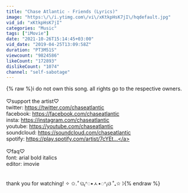 ```yaml
---
title: "Chase Atlantic - Friends (Lyrics)"
image: "https:\/\/i.ytimg.com\/vi\/xKtkpHsK7jI\/hqdefault.jpg"
vid_id: "xKtkpHsK7jI"
categories: "Music"
tags: ["iMovie"]
date: "2021-10-26T15:14:45+03:00"
vid_date: "2019-04-25T13:09:58Z"
duration: "PT3M51S"
viewcount: "9824586"
likeCount: "172893"
dislikeCount: "1074"
channel: "self-sabotage"
---
```

{% raw %}i do not own this song. all rights go to the respective owners.<br /><br />♡support the artist♡<br />twitter: <a rel="nofollow" target="blank" href="https://twitter.com/chaseatlantic">https://twitter.com/chaseatlantic</a> <br />facebook: <a rel="nofollow" target="blank" href="https://facebook.com/chaseatlantic">https://facebook.com/chaseatlantic</a> <br />insta: <a rel="nofollow" target="blank" href="https://instagram.com/chaseatlantic">https://instagram.com/chaseatlantic</a> <br />youtube: <a rel="nofollow" target="blank" href="https://youtube.com/chaseatlantic">https://youtube.com/chaseatlantic</a><br />soundcloud: <a rel="nofollow" target="blank" href="https://soundcloud.com/chaseatlantic">https://soundcloud.com/chaseatlantic</a> <br />spotify: <a rel="nofollow" target="blank" href="https://play.spotify.com/artist/7cYEt...">https://play.spotify.com/artist/7cYEt...</a><br /><br />♡faq♡<br />font: arial bold italics<br />editor: imovie<br /><br /><br />thank you for watching! ✧ ✩.*˚* ପ₍ᐢ◌•ㅅ•◌ᐢ₎ଓ ˚₊✩☽{% endraw %}
